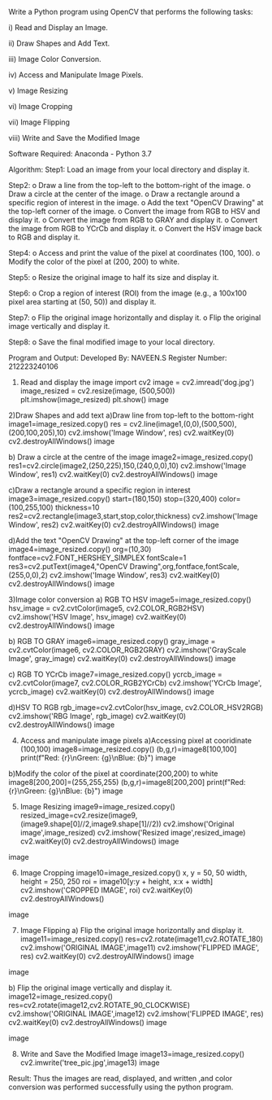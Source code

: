 Write a Python program using OpenCV that performs the following tasks:

i) Read and Display an Image.

ii) Draw Shapes and Add Text.

iii) Image Color Conversion.

iv) Access and Manipulate Image Pixels.

v) Image Resizing

vi) Image Cropping

vii) Image Flipping

viii) Write and Save the Modified Image

Software Required:
Anaconda - Python 3.7

Algorithm:
Step1:
Load an image from your local directory and display it.

Step2:
o Draw a line from the top-left to the bottom-right of the image. o Draw a circle at the center of the image. o Draw a rectangle around a specific region of interest in the image. o Add the text "OpenCV Drawing" at the top-left corner of the image. o Convert the image from RGB to HSV and display it. o Convert the image from RGB to GRAY and display it. o Convert the image from RGB to YCrCb and display it. o Convert the HSV image back to RGB and display it.

Step4:
o Access and print the value of the pixel at coordinates (100, 100). o Modify the color of the pixel at (200, 200) to white.

Step5:
o Resize the original image to half its size and display it.

Step6:
o Crop a region of interest (ROI) from the image (e.g., a 100x100 pixel area starting at (50, 50)) and display it.

Step7:
o Flip the original image horizontally and display it. o Flip the original image vertically and display it.

Step8:
o Save the final modified image to your local directory.

Program and Output:
Developed By: NAVEEN.S
Register Number: 212223240106
1) Read and display the image
import cv2
image = cv2.imread('dog.jpg')
image_resized = cv2.resize(image, (500,500))
plt.imshow(image_resized)
plt.show()
image



2)Draw Shapes and add text
a)Draw line from top-left to the bottom-right
image1=image_resized.copy()
res = cv2.line(image1,(0,0),(500,500),(200,100,205),10)
cv2.imshow('Image Window', res)
cv2.waitKey(0)
cv2.destroyAllWindows()
image

b) Draw a circle at the centre of the image
image2=image_resized.copy()
res1=cv2.circle(image2,(250,225),150,(240,0,0),10)
cv2.imshow('Image Window', res1)
cv2.waitKey(0)
cv2.destroyAllWindows()
image

c)Draw a rectangle around a specific region in interest
image3=image_resized.copy()
start=(180,150)
stop=(320,400)
color=(100,255,100)
thickness=10
res2=cv2.rectangle(image3,start,stop,color,thickness)
cv2.imshow('Image Window', res2)
cv2.waitKey(0)
cv2.destroyAllWindows()
image



d)Add the text "OpenCV Drawing" at the top-left corner of the image
image4=image_resized.copy()
org=(10,30)
fontface=cv2.FONT_HERSHEY_SIMPLEX
fontScale=1
res3=cv2.putText(image4,"OpenCV Drawing",org,fontface,fontScale,(255,0,0),2)
cv2.imshow('Image Window', res3)
cv2.waitKey(0)
cv2.destroyAllWindows()
image

3)Image color conversion
a) RGB TO HSV
image5=image_resized.copy()
hsv_image = cv2.cvtColor(image5, cv2.COLOR_RGB2HSV)
cv2.imshow('HSV Image', hsv_image)
cv2.waitKey(0)
cv2.destroyAllWindows()
image

b) RGB TO GRAY
image6=image_resized.copy()
gray_image = cv2.cvtColor(image6, cv2.COLOR_RGB2GRAY)
cv2.imshow('GrayScale Image', gray_image)
cv2.waitKey(0)
cv2.destroyAllWindows()
image

c) RGB TO YCrCb
image7=image_resized.copy()
ycrcb_image = cv2.cvtColor(image7, cv2.COLOR_RGB2YCrCb)
cv2.imshow('YCrCb Image', ycrcb_image)
cv2.waitKey(0)
cv2.destroyAllWindows()
image

d)HSV TO RGB
rgb_image=cv2.cvtColor(hsv_image, cv2.COLOR_HSV2RGB)
cv2.imshow('RBG Image', rgb_image)
cv2.waitKey(0)
cv2.destroyAllWindows()
image

4) Access and manipulate image pixels
a)Accessing pixel at cooridinate (100,100)
image8=image_resized.copy()
(b,g,r)=image8[100,100]
print(f"Red: {r}\nGreen: {g}\nBlue: {b}")
image

b)Modify the color of the pixel at coordinate(200,200) to white
image8[200,200]=(255,255,255)
(b,g,r)=image8[200,200]
print(f"Red: {r}\nGreen: {g}\nBlue: {b}")
image

5) Image Resizing
image9=image_resized.copy()
resized_image=cv2.resize(image9,(image9.shape[0]//2,image9.shape[1]//2))
cv2.imshow('Original image',image_resized)
cv2.imshow('Resized image',resized_image)
cv2.waitKey(0)
cv2.destroyAllWindows()
image

image

6) Image Cropping
image10=image_resized.copy()
x, y = 50, 50
width, height = 250, 250
roi = image10[y:y + height, x:x + width]
cv2.imshow('CROPPED IMAGE', roi)
cv2.waitKey(0)
cv2.destroyAllWindows()

image

7) Image Flipping
a) Flip the original image horizontally and display it.
image11=image_resized.copy()
res=cv2.rotate(image11,cv2.ROTATE_180)
cv2.imshow('ORIGINAL IMAGE',image11)
cv2.imshow('FLIPPED IMAGE', res)
cv2.waitKey(0)
cv2.destroyAllWindows()
image

image

b) Flip the original image vertically and display it.
image12=image_resized.copy()
res=cv2.rotate(image12,cv2.ROTATE_90_CLOCKWISE)
cv2.imshow('ORIGINAL IMAGE',image12)
cv2.imshow('FLIPPED IMAGE', res)
cv2.waitKey(0)
cv2.destroyAllWindows()
image

image

8) Write and Save the Modified Image
image13=image_resized.copy()
cv2.imwrite('tree_pic.jpg',image13)
image

Result:
Thus the images are read, displayed, and written ,and color conversion was performed successfully using the python program.
